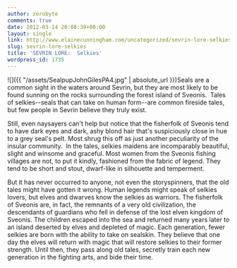 ```yaml
---
author: zerobyte
comments: true
date: 2012-03-14 20:08:39+00:00
layout: single
link: http://www.elainecunningham.com/uncategorized/sevrin-lore-selkies/
slug: sevrin-lore-selkies
title: 'SEVRIN LORE:  Selkies'
wordpress_id: 1735
---
```


![]({{ "/assets/SealpupJohnGilesPA4.jpg" | absolute_url }})Seals are a common sight in the waters around Sevrin, but they are most likely to be found sunning on the rocks surrounding the forest island of Sveonis.  Tales of selkies--seals that can take on human form--are common fireside tales, but few people in Sevrin believe they truly exist.

Still, even naysayers can't help but notice that the fisherfolk of Sveonis tend to have dark eyes and dark, ashy blond hair that's suspiciously close in hue to a grey seal's pelt. Most shrug this off as just another peculiarity of the insular community.  In the tales, selkies maidens are incomparably beautiful, slight and winsome and graceful. Most women from the Sveonis fishing villages are not, to put it kindly, fashioned from the fabric of legend. They tend to be short and stout, dwarf-like in silhouette and temperment.

But it has never occurred to anyone, not even the storyspinners, that the old tales might have gotten it wrong. Human legends might speak of selkies lovers, but elves and dwarves know the selkies as warriors. The fisherfolk of Sveonis are, in fact, the remnants of a very old civilization, the descendants of guardians who fell in defense of the lost elven kingdom of Sveonis. The children escaped into the sea and returned many years later to an island deserted by elves and depleted of magic. Each generation, fewer selkies are born with the ability to take on sealskin. They believe that one day the elves will return with magic that will restore selkies to their former strength. Until then, they pass along old tales, secretly train each new generation in the fighting arts, and bide their time.
